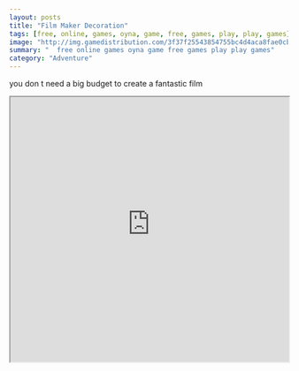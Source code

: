 ```yaml
---
layout: posts
title: "Film Maker Decoration"
tags: [free, online, games, oyna, game, free, games, play, play, games]
image: "http://img.gamedistribution.com/3f37f25543854755bc4d4aca8fae0cb1.jpg"
summary: "  free online games oyna game free games play play games"
category: "Adventure"
---
```


you don t need a big budget to create a fantastic film

<iframe width="100%" height="480px;" src="http://flash.gamedistribution.com?game=3f37f25543854755bc4d4aca8fae0cb1"></iframe>